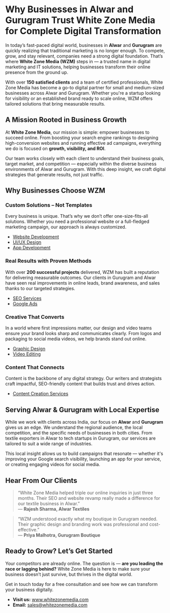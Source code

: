  <h1>Why Businesses in Alwar and Gurugram Trust White Zone Media for Complete Digital Transformation</h1>

  <p>
    In today’s fast-paced digital world, businesses in <strong>Alwar</strong> and <strong>Gurugram</strong> are quickly realizing that traditional marketing is no longer enough. To compete, grow, and stay relevant, companies need a strong digital foundation. That’s where <strong>White Zone Media (WZM)</strong> steps in — a trusted name in digital marketing and IT solutions, helping businesses transform their online presence from the ground up.
  </p>

  <p>
    With over <strong>150 satisfied clients</strong> and a team of certified professionals, White Zone Media has become a go-to digital partner for small and medium-sized businesses across Alwar and Gurugram. Whether you're a startup looking for visibility or an established brand ready to scale online, WZM offers tailored solutions that bring measurable results.
  </p>

  <h2>A Mission Rooted in Business Growth</h2>

  <p>
    At <strong>White Zone Media</strong>, our mission is simple: empower businesses to succeed online. From boosting your search engine rankings to designing high-conversion websites and running effective ad campaigns, everything we do is focused on <strong>growth, visibility, and ROI</strong>.
  </p>

  <p>
    Our team works closely with each client to understand their business goals, target market, and competition — especially within the diverse business environments of Alwar and Gurugram. With this deep insight, we craft digital strategies that generate results, not just traffic.
  </p>

  <h2>Why Businesses Choose WZM</h2>

  <h3>Custom Solutions – Not Templates</h3>
  <p>
    Every business is unique. That’s why we don’t offer one-size-fits-all solutions. Whether you need a professional website or a full-fledged marketing campaign, our approach is always customized.
  </p>
  <ul>
    <li><a href="https://whitezonemedia.com/web-development/" target="_blank">Website Development</a></li>
    <li><a href="https://whitezonemedia.com/ui-ux-design/" target="_blank">UI/UX Design</a></li>
    <li><a href="https://whitezonemedia.com/app-development/" target="_blank">App Development</a></li>
  </ul>

  <h3>Real Results with Proven Methods</h3>
  <p>
    With over <strong>200 successful projects</strong> delivered, WZM has built a reputation for delivering measurable outcomes. Our clients in Gurugram and Alwar have seen real improvements in online leads, brand awareness, and sales thanks to our targeted strategies.
  </p>
  <ul>
    <li><a href="https://whitezonemedia.com/seo/" target="_blank">SEO Services</a></li>
    <li><a href="https://whitezonemedia.com/google-ads/" target="_blank">Google Ads</a></li>
  </ul>

  <h3>Creative That Converts</h3>
  <p>
    In a world where first impressions matter, our design and video teams ensure your brand looks sharp and communicates clearly. From logos and packaging to social media videos, we help brands stand out online.
  </p>
  <ul>
    <li><a href="https://whitezonemedia.com/graphic-design/" target="_blank">Graphic Design</a></li>
    <li><a href="https://whitezonemedia.com/video-editing/" target="_blank">Video Editing</a></li>
  </ul>

  <h3>Content That Connects</h3>
  <p>
    Content is the backbone of any digital strategy. Our writers and strategists craft impactful, SEO-friendly content that builds trust and drives action.
  </p>
  <ul>
    <li><a href="https://whitezonemedia.com/content-creation/" target="_blank">Content Creation Services</a></li>
  </ul>

  <h2>Serving Alwar & Gurugram with Local Expertise</h2>

  <p>
    While we work with clients across India, our focus on <strong>Alwar</strong> and <strong>Gurugram</strong> gives us an edge. We understand the regional audience, the local competition, and the specific needs of businesses in both cities. From textile exporters in Alwar to tech startups in Gurugram, our services are tailored to suit a wide range of industries.
  </p>

  <p>
    This local insight allows us to build campaigns that resonate — whether it's improving your Google search visibility, launching an app for your service, or creating engaging videos for social media.
  </p>

  <h2>Hear From Our Clients</h2>

  <blockquote>
    “White Zone Media helped triple our online inquiries in just three months. Their SEO and website revamp really made a difference for our textile business in Alwar.”<br>
    — <strong>Rajesh Sharma, Alwar Textiles</strong>
  </blockquote>

  <blockquote>
    “WZM understood exactly what my boutique in Gurugram needed. Their graphic design and branding work was professional and cost-effective.”<br>
    — <strong>Priya Malhotra, Gurugram Boutique</strong>
  </blockquote>

  <h2>Ready to Grow? Let’s Get Started</h2>

  <p>
    Your competitors are already online. The question is — <strong>are you leading the race or lagging behind?</strong> White Zone Media is here to make sure your business doesn’t just survive, but thrives in the digital world.
  </p>

  <p>
    Get in touch today for a free consultation and see how we can transform your business digitally.
  </p>

  <ul>
    <li><strong>Visit us:</strong> <a href="https://www.whitezonemedia.com" target="_blank">www.whitezonemedia.com</a></li>
    <li><strong>Email:</strong> <a href="mailto:sales@whitezonemedia.com">sales@whitezonemedia.com</a></li>
  </ul>
